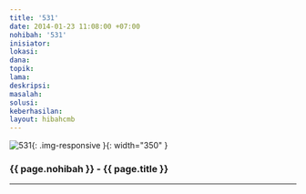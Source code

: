 ```yaml
---
title: '531'
date: 2014-01-23 11:08:00 +07:00
nohibah: '531'
inisiator:
lokasi:
dana:
topik:
lama:
deskripsi:
masalah:
solusi:
keberhasilan:
layout: hibahcmb
---
```


![531](/static/img/hibahcmb/531.png){: .img-responsive }{: width="350" }

### {{ page.nohibah }} - {{ page.title }}

---
